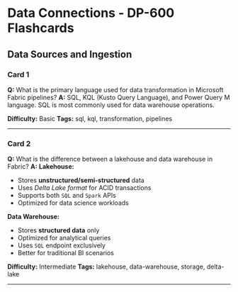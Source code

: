 # Data Connections - DP-600 Flashcards

## Data Sources and Ingestion

### Card 1
**Q:** What is the primary language used for data transformation in Microsoft Fabric pipelines?
**A:** SQL, KQL (Kusto Query Language), and Power Query M language. SQL is most commonly used for data warehouse operations.

**Difficulty:** Basic
**Tags:** sql, kql, transformation, pipelines

---

### Card 2
**Q:** What is the difference between a lakehouse and data warehouse in Fabric?
**A:** **Lakehouse:**
- Stores **unstructured/semi-structured** data
- Uses *Delta Lake format* for ACID transactions
- Supports both `SQL` and `Spark` APIs
- Optimized for data science workloads

**Data Warehouse:**
- Stores **structured data** only
- Optimized for analytical queries
- Uses `SQL` endpoint exclusively
- Better for traditional BI scenarios

**Difficulty:** Intermediate
**Tags:** lakehouse, data-warehouse, storage, delta-lake

---